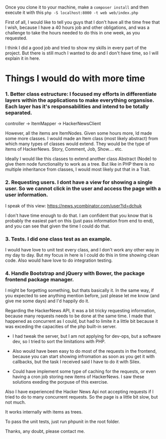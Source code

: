 
Once you clone it to your machine, make a `composer install` and then execute it with this `php -S localhost:8000 -t web web/index.php `

First of all, I would like to tell you guys that I don't have all the time free that I wish, because I have a 40 hours job and other obligations, and was a challenge to take the hours needed to do this in one week, as you requested. 

I think I did a good job and tried to show my skills in every part of the project. But there is still much I wanted to do and I don't have time, so I will explain it in here.

# Things I would do with more time

### 1. Better class estructure: I focused my efforts in differentiate layers within the applications to make everything organsise. Each layer has it's responsabilities and intend to be totally separated.

controller -> ItemMapper -> HackerNewsClient

However, all the items are ItemNodes. Given some hours more, Id made some more classes. I would made an Item class (most likely abstract) from which many types of classes would extend. They would be the type of items of HackerNews. Story, Comment, Job, Show.... etc.

Ideally I would like this classes to extend another class Abstract (Node) to give them node functionality to work as a tree. But like in PHP there is no multiple inheritance from classes, I would most likely put that in a Trait.

### 2. Requesting users. I dont have a view for showing a single user. So we cannot click in the user and access the page with a user information. 

I speak of this view: https://news.ycombinator.com/user?id=dchuk

I don't have time enough to do that. I am confident that you know that is probably the easiest part on this (just pass information from end to end), and you can see that given the time I could do that.

### 3. Tests. I did one class test as an example. 

I would have love to unit test every class, and I don't work any other way in my day to day. But my focus in here is I could do this in time showing clean code. Also would have love to do integration testing.

### 4. Handle Bootstrap and jQuery with Bower, the package frontend package manager.

I might be forgetting something, but thats basically it. In the same way, if you expected to see anything mention before, just please let me know (and give me some days) and I'd happily do it.


Regarding the HackerNews API, it was a bit tricky requesting information, because many requests needs to be done at the same time. I made that happened as concurrent as I could, but had to limite it a little bit because it was exceding the capacities of the php built-in server. 

- I had tweak the server, but I am not applying for dev-ops, but a software dev, so I tried to sort the limitations with PHP. 

- Also would have been easy to do most of the requests in the frontend, because you can start showing infromation as soon as you get it with callbacks, but the task I received said I have to do it with Silex.

- Could have implement some type of caching for the requests, or even having a cron job storing new items of HackerNews. I saw these solutions exeding the porpuse of this exercise.

Also I have experienced the Hacker News Api not accepting requests if I tried to do to many concurrent requests. So the page is a little bit slow, but not much.

It works internally with items as trees.

To pass the unit tests, just run phpunit in the root folder.

Thanks, any doubt, please contact me.

